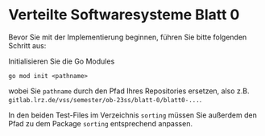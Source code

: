 # Verteilte Softwaresysteme Blatt 0

Bevor Sie mit der Implementierung beginnen, führen Sie bitte folgenden Schritt aus:

Initialisieren Sie die Go Modules

```
go mod init <pathname>
```

wobei Sie `pathname` durch den Pfad Ihres Repositories ersetzen, also z.B. `gitlab.lrz.de/vss/semester/ob-23ss/blatt-0/blatt0-...`.

In den beiden Test-Files im Verzeichnis `sorting` müssen Sie außerdem den Pfad zu dem Package `sorting`
entsprechend anpassen.
